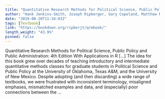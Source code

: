```yaml
---
title: "Quantitative Research Methods for Political Science, Public Policy and Public Administration: 4th Edition With Applications in R"
author: "Hank Jenkins-Smith, Joseph Ripberger, Gary Copeland, Matthew Nowlin, Tyler Hughes, Aaron Fister, Wesley Wehde, and Josie Davis"
date: "2019-08-20T11:34:03Z"
tags: [Textbook]
link: "https://bookdown.org/ripberjt/qrmbook/"
length_weight: "43.9%"
pinned: false
---
```


Quantitative Research Methods for Political Science, Public Policy and Public Administration: 4th Edition With Applications in R [...] The idea for this book grew over decades of teaching introductory and intermediate quantitative methods classes for graduate students in Political Science and Public Policy at the University of Oklahoma, Texas A&M, and the University of New Mexico. Despite adopting (and then discarding) a wide range of textbooks, we were frustrated with inconsistent terminology, misaligned emphases, mismatched examples and data, and (especially) poor connections between the ...
